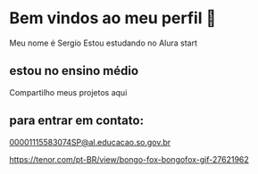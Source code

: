 # Bem vindos ao meu perfil 🥇

Meu nome é Sergio
Estou estudando no Alura start
## estou no ensino médio
Compartilho meus projetos aqui

## para entrar em contato:
00001115583074SP@al.educacao.so.gov.br

https://tenor.com/pt-BR/view/bongo-fox-bongofox-gif-27621962 
